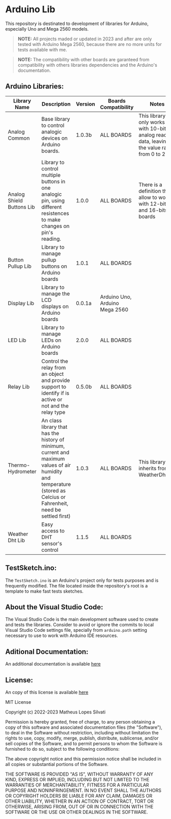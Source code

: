 # Arduino Lib

This repository is destinated to development of libraries for Arduino, especially Uno and Mega 2560 models.

> **NOTE:** All projects maded or updated in 2023 and after are only tested with Arduino Mega 2560, because there are no more units for tests available with me.

> **NOTE:** The compatibility with other boards are garanteed from compatibility with others libraries dependencies and the Arduino's documentation.

## Arduino Libraries:

| Library Name | Description | Version | Boards Compatibility | Notes |
| ------------ | ----------- | ------- | -------------------- | ----- |
| Analog Common | Base library to control analogic devices on Arduino boards. | 1.0.3b | ALL BOARDS | This library only works with 10-bits analog reading data, leaving the value range from 0 to 255. 
| Analog Shield Buttons Lib | Library to control multiple buttons in one analogic pin, using different resistences to make changes on pin's reading. | 1.0.0 | ALL BOARDS | There is a definition that allow to work with 12-bits and 16-bits boards |
| Button Pullup Lib | Library to manage pullup buttons on Arduino boards | 1.0.1 | ALL BOARDS |
| Display Lib | Library to manage the LCD displays on Arduino boards | 0.0.1a | Arduino Uno, Arduino Mega 2560 |
| LED Lib | Library to manage LEDs on Arduino boards | 2.0.0 | ALL BOARDS |
| Relay Lib | Control the relay from an object and provide support to identify if is active or not and the relay type | 0.5.0b | ALL BOARDS |
| Thermo-Hydrometer | An class library that has the history of minimum, current and maximum values of air humidity and temperature (stored as Celcius or Fahrenheit, need be settled first) | 1.0.3 | ALL BOARDS | This library is inherits from WeatherDhtLib. |
| Weather Dht Lib | Easy access to DHT sensor's control | 1.1.5 | ALL BOARDS |

## TestSketch.ino:

The `TestSketch.ino` is an Arduino's project only for tests purposes and is frequently modified. The file located inside the repository's root is a template to make fast tests sketches.

## About the Visual Studio Code:

The Visual Studio Code is the main development software used to create and tests the libraries. Consider to avoid or ignore the commits to local Visual Studio Code settings file, specially from `arduino.path` setting necessary to use to work with Arduino IDE resources.

## Aditional Documentation:

An additional documentation is available [here](./Docs)

## License:

An copy of this license is available [here](./LICENSE.txt)

MIT License

Copyright (c) 2022-2023 Matheus Lopes Silvati

Permission is hereby granted, free of charge, to any person obtaining a copy
of this software and associated documentation files (the "Software"), to deal
in the Software without restriction, including without limitation the rights
to use, copy, modify, merge, publish, distribute, sublicense, and/or sell
copies of the Software, and to permit persons to whom the Software is
furnished to do so, subject to the following conditions:

The above copyright notice and this permission notice shall be included in all
copies or substantial portions of the Software.

THE SOFTWARE IS PROVIDED "AS IS", WITHOUT WARRANTY OF ANY KIND, EXPRESS OR
IMPLIED, INCLUDING BUT NOT LIMITED TO THE WARRANTIES OF MERCHANTABILITY,
FITNESS FOR A PARTICULAR PURPOSE AND NONINFRINGEMENT. IN NO EVENT SHALL THE
AUTHORS OR COPYRIGHT HOLDERS BE LIABLE FOR ANY CLAIM, DAMAGES OR OTHER
LIABILITY, WHETHER IN AN ACTION OF CONTRACT, TORT OR OTHERWISE, ARISING FROM,
OUT OF OR IN CONNECTION WITH THE SOFTWARE OR THE USE OR OTHER DEALINGS IN THE
SOFTWARE.